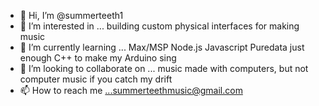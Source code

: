 - 👋 Hi, I’m @summerteeth1
- 👀 I’m interested in ... building custom physical interfaces for making music
- 🌱 I’m currently learning ... Max/MSP Node.js Javascript Puredata just enough C++ to make my Arduino sing
- 💞️ I’m looking to collaborate on ... music made with computers, but not computer music if you catch my drift
- 📫 How to reach me ...summerteethmusic@gmail.com

<!---
summerteeth1/summerteeth1 is a ✨ special ✨ repository because its `README.md` (this file) appears on your GitHub profile.
You can click the Preview link to take a look at your changes.
--->
